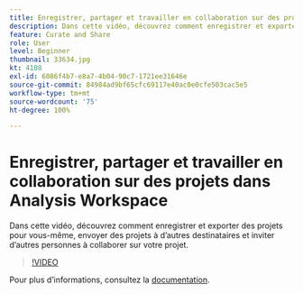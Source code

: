 ```yaml
---
title: Enregistrer, partager et travailler en collaboration sur des projets dans Analysis Workspace
description: Dans cette vidéo, découvrez comment enregistrer et exporter des projets pour vous-même, envoyer des projets à d’autres destinataires et inviter d’autres personnes à collaborer sur votre projet.
feature: Curate and Share
role: User
level: Beginner
thumbnail: 33634.jpg
kt: 4108
exl-id: 6086f4b7-e8a7-4b04-90c7-1721ee31646e
source-git-commit: 84984ad9bf65cfc69117e40ac0e0cfe503cac5e5
workflow-type: tm+mt
source-wordcount: '75'
ht-degree: 100%

---
```


# Enregistrer, partager et travailler en collaboration sur des projets dans Analysis Workspace

Dans cette vidéo, découvrez comment enregistrer et exporter des projets pour vous-même, envoyer des projets à d’autres destinataires et inviter d’autres personnes à collaborer sur votre projet.

>[!VIDEO](https://video.tv.adobe.com/v/30993/?quality=12&learn=on)

Pour plus d’informations, consultez la [documentation](https://experienceleague.adobe.com/docs/analytics/analyze/analysis-workspace/curate-share/send-schedule-files.html?lang=fr).
